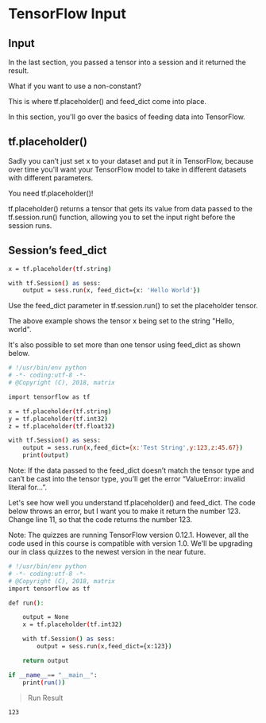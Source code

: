 # TensorFlow Input

## Input

In the last section, you passed a tensor into a session and it returned the result. 

What if you want to use a non-constant? 

This is where tf.placeholder() and feed_dict come into place. 

In this section, you'll go over the basics of feeding data into TensorFlow.

## tf.placeholder()

Sadly you can’t just set x to your dataset and put it in TensorFlow, because over time you'll want your TensorFlow model to take in different datasets with different parameters. 

You need tf.placeholder()!

tf.placeholder() returns a tensor that gets its value from data passed to the tf.session.run() function, allowing you to set the input right before the session runs.

## Session’s feed_dict

```bash
x = tf.placeholder(tf.string)

with tf.Session() as sess:
    output = sess.run(x, feed_dict={x: 'Hello World'})
```

Use the feed_dict parameter in tf.session.run() to set the placeholder tensor. 

The above example shows the tensor x being set to the string "Hello, world". 

It's also possible to set more than one tensor using feed_dict as shown below.

```bash
# !/usr/bin/env python
# -*- coding:utf-8 -*-
# @Copyright (C), 2018, matrix

import tensorflow as tf

x = tf.placeholder(tf.string)
y = tf.placeholder(tf.int32)
z = tf.placeholder(tf.float32)

with tf.Session() as sess:
    output = sess.run(x,feed_dict={x:'Test String',y:123,z:45.67})
    print(output)
```

Note: If the data passed to the feed_dict doesn’t match the tensor type and can’t be cast into the tensor type, you’ll get the error “ValueError: invalid literal for...”.

Let's see how well you understand tf.placeholder() and feed_dict. The code below throws an error, but I want you to make it return the number 123. Change line 11, so that the code returns the number 123.

Note: The quizzes are running TensorFlow version 0.12.1. However, all the code used in this course is compatible with version 1.0. We'll be upgrading our in class quizzes to the newest version in the near future.

```bash
# !/usr/bin/env python
# -*- coding:utf-8 -*-
# @Copyright (C), 2018, matrix
import tensorflow as tf

def run():

    output = None
    x = tf.placeholder(tf.int32)

    with tf.Session() as sess:
        output = sess.run(x,feed_dict={x:123})

    return output

if __name__== "__main__":
    print(run())
```

> Run Result

```bash
123
```
